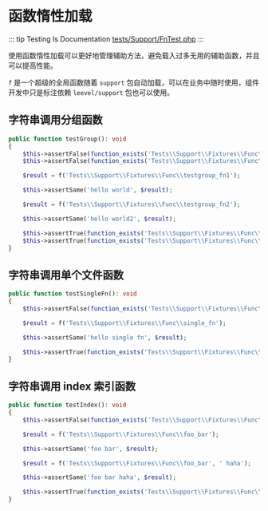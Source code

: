 # 函数惰性加载

::: tip Testing Is Documentation
[tests/Support/FnTest.php](https://github.com/hunzhiwange/framework/blob/master/tests/Support/FnTest.php)
:::
    
使用函数惰性加载可以更好地管理辅助方法，避免载入过多无用的辅助函数，并且可以提高性能。

`f` 是一个超级的全局函数随着 `support` 包自动加载，可以在业务中随时使用，组件开发中只是标注依赖 `leevel/support` 包也可以使用。


## 字符串调用分组函数

``` php
public function testGroup(): void
{
    $this->assertFalse(function_exists('Tests\\Support\\Fixtures\\Func\\testgroup_fn1'));
    $this->assertFalse(function_exists('Tests\\Support\\Fixtures\\Func\\testgroup_fn2'));

    $result = f('Tests\\Support\\Fixtures\\Func\\testgroup_fn1');

    $this->assertSame('hello world', $result);

    $result = f('Tests\\Support\\Fixtures\\Func\\testgroup_fn2');

    $this->assertSame('hello world2', $result);

    $this->assertTrue(function_exists('Tests\\Support\\Fixtures\\Func\\testgroup_fn1'));
    $this->assertTrue(function_exists('Tests\\Support\\Fixtures\\Func\\testgroup_fn2'));
}
```
    
## 字符串调用单个文件函数

``` php
public function testSingleFn(): void
{
    $this->assertFalse(function_exists('Tests\\Support\\Fixtures\\Func\\single_fn'));

    $result = f('Tests\\Support\\Fixtures\\Func\\single_fn');

    $this->assertSame('hello single fn', $result);

    $this->assertTrue(function_exists('Tests\\Support\\Fixtures\\Func\\single_fn'));
}
```
    
## 字符串调用 index 索引函数

``` php
public function testIndex(): void
{
    $this->assertFalse(function_exists('Tests\\Support\\Fixtures\\Func\\foo_bar'));

    $result = f('Tests\\Support\\Fixtures\\Func\\foo_bar');

    $this->assertSame('foo bar', $result);

    $result = f('Tests\\Support\\Fixtures\\Func\\foo_bar', ' haha');

    $this->assertSame('foo bar haha', $result);

    $this->assertTrue(function_exists('Tests\\Support\\Fixtures\\Func\\foo_bar'));
}
```